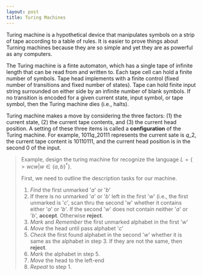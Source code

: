 ```yaml
---
layout: post
title: Turing Machines
---
```


Turing machine is a hypothetical device that manipulates symbols on a strip of tape according to a table of rules. It is easier to prove things about Turning machines because they are so simple and yet they are as powerful as any computers.  

The Turing machine is a finte automaton, which has a single tape of infinite length that can be read from and written to. Each tape cell can hold a finite number of symbols. Tape head implements with a finite control (fixed number of transitions and fixed number of states). Tape can hold finite input string surrounded on either side by an infinite number of blank symbols. If no transition is encoded for a given current state, input symbol, or tape symbol, then the Turing machine dies (i.e., halts).

Turing machine makes a move by considering the three factors: (1) the current state, (2) the current tape contents, and (3) the current head position. A setting of these three items is called a **configuration** of the Turing machine.  For  example, $1011 q\_2 0111$ represents the current sate is $q\_2$, the current tape content is $10110111$, and the current head position is in the second $0$ of the input.

>Example, design the turing machine for recognize the language $L = \{ >wcw | w \in \{a, b\}^*\}$.
>
>First, we need to outline the description tasks for our machine.
> 
> 1. *Find* the first unmarked '$a$' or '$b$'
> 2. If there is no unmarked '$a$' or '$b$' left in the first '$w$' (i.e., the  first unmarked is '$c$', scan thru the second '$w$' whether it contains either '$a$' or '$b$'. If the second '$w$' does not contain neither '$a$' or '$b$', **accept**. Otherwise **reject**.
> 3. *Mark* and *Remember* the first unmarked alphabet in the first '$w$'
> 4. *Move* the head until pass alphabet '$c$'
> 5. *Check* the first found alphabet in the second '$w$' whether it is same as the alphabet in step 3. If they are not the same, then **reject**.
> 6. *Mark* the alphabet in step 5.
> 7. *Move* the head to the left-end
> 8. *Repeat* to step 1.